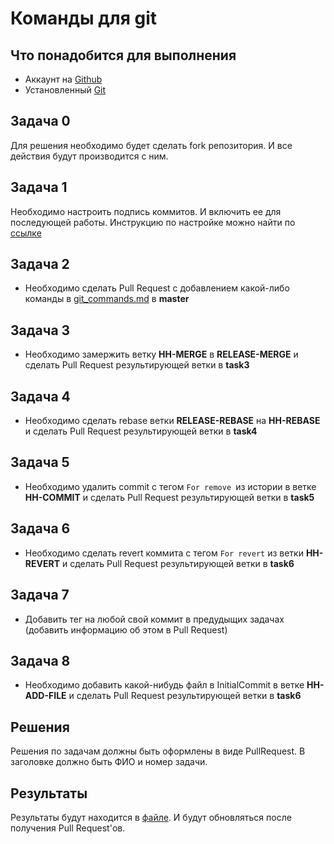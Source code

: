 # Команды для git
## Что понадобится для выполнения
* Аккаунт на [Github](https://github.com)
* Установленный [Git](https://git-scm.com)
## Задача 0
Для решения необходимо будет сделать fork репозитория. И все действия будут производится с ним.
## Задача 1
Необходимо настроить подпись коммитов. И включить ее для последующей работы.
Инструкцию по настройке можно найти по [ссылке](https://help.github.com/articles/managing-commit-signature-verification/)
## Задача 2
* Необходимо сделать Pull Request c добавлением какой-либо команды в [git_commands.md](/git_commands.md) в **master**
## Задача 3
* Необходимо замержить ветку **HH-MERGE** в **RELEASE-MERGE** и сделать Pull Request результирующей ветки в **task3**
## Задача 4
* Необходимо сделать rebase ветки **RELEASE-REBASE** на **HH-REBASE** и сделать Pull Request результирующей ветки в **task4**
## Задача 5 
* Необходимо удалить commit с тегом `For remove `из истории в ветке **HH-COMMIT** и сделать Pull Request результирующей ветки в **task5**
## Задача 6
* Необходимо сделать revert коммита с тегом `For revert` из ветки **HH-REVERT** и сделать Pull Request результирующей ветки в **task6**
## Задача 7
* Добавить тег на любой свой коммит в предудыщих задачах (добавить информацию об этом в Pull Request)
## Задача 8
* Необходимо добавить какой-нибудь файл в InitialCommit в ветке **HH-ADD-FILE** и сделать Pull Request результирующей ветки в **task6**
## Решения
Решения по задачам должны быть оформлены в виде PullRequest. В заголовке должно быть ФИО и номер задачи.
## Результаты
Результаты будут находится в [файле](/results.md). И будут обновляться после получения Pull Request'ов.
